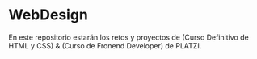 # WebDesign

En este repositorio estarán los retos y proyectos de (Curso Definitivo de HTML y CSS) & (Curso de Fronend Developer) de PLATZI.
